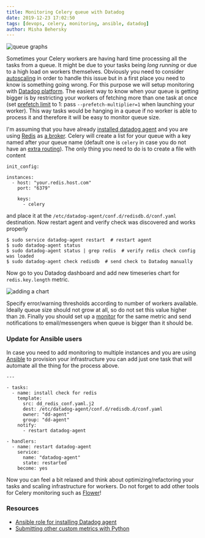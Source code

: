 ```yaml
---
title: Monitoring Celery queue with Datadog
date: 2019-12-23 17:02:50
tags: [devops, celery, monitoring, ansible, datadog]
author: Misha Behersky
---
```


![queue graphs](/img/article/1614ef4e1efa3faa912a721cdb81c90c.png)

Sometimes your Celery workers are having hard time processing all the tasks from a queue. It might be due to your tasks being _long running_ or due to a high load on workers themselves. Obviously you need to consider [autoscaling](http://docs.celeryproject.org/en/latest/reference/celery.bin.worker.html#cmdoption-celery-worker-autoscale) in order to handle this issue but in a first place you need to know is something going wrong. For this purpose we will setup monitoring with [Datadog platform](https://www.datadoghq.com/). The easiest way to know when your queue is getting bigger is by restricting your workers of fetching more than one task at once (set [prefetch limit](http://docs.celeryproject.org/en/latest/userguide/optimizing.html#prefetch-limits) to 1: pass `--prefetch-multiplier=1` when launching your worker). This way tasks would be hanging in a queue if no worker is able to process it and therefore it will be easy to monitor queue size.

I'm assuming that you have already [installed datadog agent](https://docs.datadoghq.com/agent/?tab=agentv6) and you are using [Redis](https://redis.io/) as [a broker](http://docs.celeryproject.org/en/latest/getting-started/brokers/redis.html). Celery will create a list for your queue with a key named after your queue name (default one is `celery` in case you do not have an [extra routing](http://docs.celeryproject.org/en/latest/userguide/routing.html#changing-the-name-of-the-default-queue)). The only thing you need to do is to create a file with content

```
init_config:

instances:
  - host: "your.redis.host.com"
    port: "6379"

    keys:
      - celery
```

and place it at the `/etc/datadog-agent/conf.d/redisdb.d/conf.yaml` destination. Now restart agent and verify check was discovered and works properly

```
$ sudo service datadog-agent restart  # restart agent
$ sudo datadog-agent status
$ sudo datadog-agent status | grep redis  # verify redis check config was loaded
$ sudo datadog-agent check redisdb  # send check to Datadog manually
```

Now go to you Datadog dashboard and add new timeseries chart for `redis.key.length` metric.

![adding a chart](/img/article/b58a0fc5130331648151793e01689563.png)

Specify error/warning thresholds according to number of workers available. Ideally queue size should not grow at all, so do not set this value higher than `20`. Finally you should set up a [monitor](https://docs.datadoghq.com/monitors/) for the same metric and send notifications to email/messengers when queue is bigger than it should be.

### Update for Ansible users
In case you need to add monitoring to multiple instances and you are using [Ansible](https://docs.ansible.com/ansible/latest/index.html) to provision your infrastructure you can add just one task that will automate all the thing for the process above.

```
---

- tasks:
  - name: install check for redis
    template:
      src: dd_redis_conf.yaml.j2
      dest: /etc/datadog-agent/conf.d/redisdb.d/conf.yaml
      owner: "dd-agent"
      group: "dd-agent"
    notify:
      - restart datadog-agent
      
- handlers:
  - name: restart datadog-agent
    service:
      name: "datadog-agent"
      state: restarted
    become: yes
```

Now you can feel a bit relaxed and think about optimizing/refactoring your tasks and scaling infrastructure for workers. Do not forget to add other tools for Celery monitoring such as [Flower](https://flower.readthedocs.io/en/latest/)!

### Resources
* [Ansible role for installing Datadog agent](https://github.com/DataDog/ansible-datadog)
* [Submitting other custom metrics with Python](https://gist.github.com/conorbranagan/87307c4376f64895f54c)